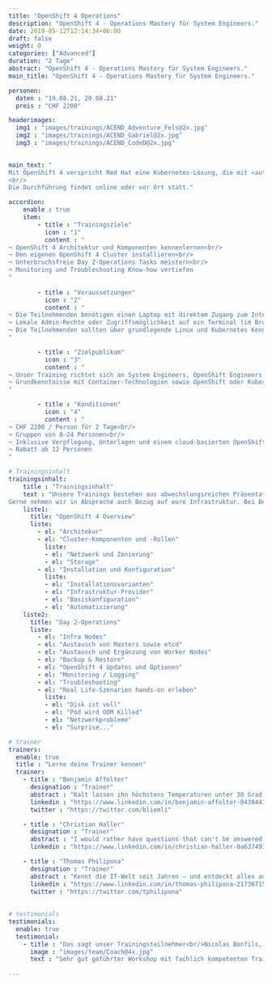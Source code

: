 ```yaml
---
title: "OpenShift 4 Operations"
description: "OpenShift 4 - Operations Mastery für System Engineers."
date: 2019-05-12T12:14:34+06:00
draft: false
weight: 0
categories: ["Advanced"]
duration: "2 Tage"
abstract: "OpenShift 4 - Operations Mastery für System Engineers."
main_title: "OpenShift 4 - Operations Mastery für System Engineers."

personen: 
  daten : "19.08.21, 20.08.21"
  preis : "CHF 2200"

headerimages:
  img1 : "images/trainings/ACEND_Adventure_Fels@2x.jpg"
  img2 : "images/trainings/ACEND_Gabriel@2x.jpg"
  img3 : "images/trainings/ACEND_CodeD@2x.jpg"
  

main_text: "
Mit OpenShift 4 verspricht Red Hat eine Kubernetes-Lösung, die mit «automated operations» und weiteren Vorzügen für Betrieb und Entwicklung auftrumpft. Dieses zweitägige Training auf Deutsch oder Englisch bietet eine praktische und klar verständliche Übersicht über die Herausforderungen im Day 2 Betrieb. Unsere Trainer kommen aus der Praxis und sind erfahrene OpenShift Engineers.
<br/>
Die Durchführung findet online oder vor Ort statt."

accordion:
    enable : true
    item:
        - title : "Trainingsziele"
          icon : "1"
          content : "
¬ OpenShift 4 Architektur und Komponenten kennenlernen<br/>
¬ Den eigenen OpenShift 4 Cluster installieren<br/>
¬ Unterbruchsfreie Day 2-Operations Tasks meistern<br/>
¬ Monitoring und Troubleshooting Know-how vertiefen
"
 
        - title : "Voraussetzungen"
          icon : "2"
          content : "
¬ Die Teilnehmenden benötigen einen Laptop mit direktem Zugang zum Internet<br/>
¬ Lokale Admin-Rechte oder Zugriffsmöglichkeit auf ein Terminal (im Browser) sind zusätzlich nötig<br/>
¬ Die Teilnehmenden sollten über grundlegende Linux und Kubernetes Kenntnisse verfügen
"

        - title : "Zielpublikum"
          icon : "3"
          content : "
¬ Unser Training richtet sich an System Engineers, OpenShift Engineers und weitere, die die Betriebsaspekte von OpenShift 4 kennenlernen wollen<br/>
¬ Grundkenntnisse mit Container-Technologien sowie OpenShift oder Kubernetes werden vorausgesetzt
"

        - title : "Konditionen"
          icon : "4"
          content : "
¬ CHF 2200 / Person für 2 Tage<br/>
¬ Gruppen von 8–24 Personen<br/>
¬ Inklusive Verpflegung, Unterlagen und einem cloud-basierten OpenShift Cluster pro Teilnehmer<br/>
¬ Rabatt ab 12 Personen
"

# Trainingsinhalt
trainingsinhalt: 
    title : "Trainingsinhalt"
    text : "Unsere Trainings bestehen aus abwechslungsreichen Präsentationen und hands-on Labs, um deren Inhalt auf spannende Art und Weise zu übermitteln.<br/>
Gerne nehmen wir in Absprache auch Bezug auf eure Infrastruktur. Bei Bedarf für weitere Inhalte können wir auf euren Wunsch hin Anpassungen vornehmen."
    liste1:
      title: "OpenShift 4 Overview"
      liste:
        - el: "Architekur"
        - el: "Cluster-Komponenten und -Rollen"
          liste:
          - el: "Netzwerk und Zonierung"
          - el: "Storage"
        - el: "Installation und Konfiguration"
          liste:
          - el: "Installationsvarianten"
          - el: "Infrastruktur-Provider"
          - el: "Basiskonfiguration"
          - el: "Automatisierung"
    liste2:
      title: "Day 2-Operations"
      liste:
        - el: "Infra Nodes"
        - el: "Austausch von Masters sowie etcd"
        - el: "Austausch und Ergänzung von Worker Nodes"
        - el: "Backup & Restore"
        - el: "OpenShift 4 Updates und Optionen"
        - el: "Monitoring / Logging"
        - el: "Troubleshooting"
        - el: "Real Life-Szenarien hands-on erleben"
          liste:
          - el: "Disk ist voll"
          - el: "Pod wird OOM Killed"
          - el: "Netzwerkprobleme"
          - el: "Surprise..."

# trainer
trainers:
  enable: true
  title : "Lerne deine Trainer kennen"
  trainer:
    - title : "Benjamin Affolter"
      designation : "Trainer"
      abstract : "Kalt lassen ihn höchstens Temperaturen unter 30 Grad, nicht aber neue Technologien oder die Bedürfnisse von Trainings-Teilnehmenden."
      linkedin : "https://www.linkedin.com/in/benjamin-affolter-0438441b6/"
      twitter : "https://twitter.com/bliemli"

    - title : "Christian Haller"
      designation : "Trainer"
      abstract : "I would rather have questions that can't be answered than answers that can't be questioned. - Richard Feynman"
      linkedin : "https://www.linkedin.com/in/christian-haller-0a637493"

    - title : "Thomas Philipona"
      designation : "Trainer"
      abstract : "Kennt die IT-Welt seit Jahren – und entdeckt alles andere auf seinem Drahtesel."
      linkedin : "https://www.linkedin.com/in/thomas-philipona-217367158/"
      twitter : "https://twitter.com/tphilipona"
      
      
# testimonials
testimonials:
  enable: true
  testimonial:
    - title : "Das sagt unser Trainingsteilnehmer<br/>Nicolas Bonfils, Bern"
      image : "images/team/Coach@4x.jpg"
      text : "Sehr gut geführter Workshop mit fachlich kompetenten Trainern in lockerer Atmosphäre. Besonders der Mix zwischen Theorie und Labs (Praxis) hat mir gefallen."
      
---
```


